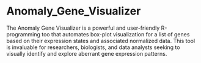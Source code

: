# Anomaly_Gene_Visualizer
The Anomaly Gene Visualizer is a powerful and user-friendly R-programming too that automates box-plot visualization for a list of genes based on their expression states and associated normalized data. This tool is invaluable for researchers, biologists, and data analysts seeking to visually identify and explore aberrant gene expression patterns.
